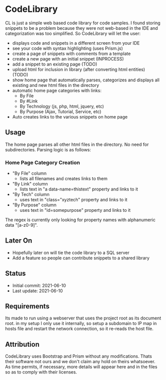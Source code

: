 # CodeLibrary

CL is just a simple web based code library for code samples. I found storing snippets
to be a problem because they were not web-based in the IDE and categorization was
too simplified. So CodeLibrary will let the user:
- displays code and snippets in a different screen from your IDE
- see your code with syntax highlighting (uses Prism.js)
- create a page of snippets with comments from a template 
- create a new page with an initial snippet (INPROCESS)
- add a snippet to an existing page (TODO)
- upload html for inclusion in library (after converting html entities) (TODO)
- show home page that automatically parses, categorizes and displays all existing and new html files in the directory
- automatic home page categories with links:
  - By File
  - By #Link
  - By Technology (js, php, html, jquery, etc)
  - By Purpose (Ajax, Tutorial, Service, etc)
- Auto creates links to the various snippets on home page 

## Usage
The home page parses all other html files in the directory. No need for
subdirectories. Parsing logic is as follows:
### Home Page Category Creation
  - "By File" column 
      - lists all filenames and creates links to them
  - "By Link" column 
      - lists text in "a data-name=thistext" property and links to it
  - "By Tech" column
      - uses text in "class="xyztech" property and links to it
  - "By Purpose" column
      - uses text in "id=somepurpose" property and links to it

The regex is currently only looking for property names with alphanumeric 
data "[a-z0-9]". 
 

## Later On
- Hopefully later on will tie the code library to a SQL server
- Add a feature so people can contribute snippets to a shared library 

## Status
- Initial commit: 2021-06-10
- Last update: 2021-06-10

## Requirements
Its made to run using a webserver that uses the project root as its document root.
in my setup I only use it internally, so setup a subdomain to IP map in hosts file
and restart the network connection, so it re-reads the host file.

## Attribution
CodeLibrary uses Bootstrap and Prism without any modifications. Thats their software not ours and we don't
claim any hold on theirs whatsoever. As time permits, if necessary, more details will appear here and in the files
so as to comply with their licenses.

